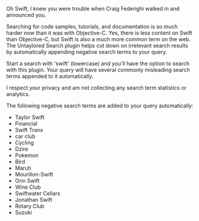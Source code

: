 Oh Swift, I knew you were trouble when Craig Federighi walked in and announced you.

Searching for code samples, tutorials, and documentation is so much harder now than it was with Objective-C. Yes, there is less content on Swift than Objective-C, but Swift is also a much more common term on the web. The Untaylored Search plugin helps cut down on irrelevant search results by automatically appending negative search terms to your query.

Start a search with 'swift' (lowercase) and you'll have the option to search with this plugin. Your query will have several commonly misleading search terms appended to it automatically.

I respect your privacy and am not collecting any search term statistics or analytics.

The following negative search terms are added to your query automatically:

* Taylor Swift
* Financial
* Swift Trans
* car club
* Cycling
* Dzire
* Pokemon
* Bird
* Maruti
* Mourillon-Swift
* Orin Swift
* Wine Club
* Swiftwater Cellars
* Jonathan Swift
* Rotary Club
* Suzuki
